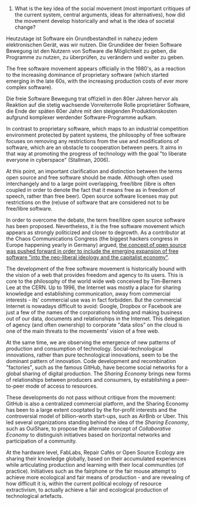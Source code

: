 1. What is the key idea of the social movement (most important critiques of the current system, central arguments, ideas for alternatives), how did the movement develop historically and what is the idea of societal change?


Heutzutage ist Software ein Grundbestandteil in nahezu jedem elektronischen Gerät, was wir nutzen. Die Grundidee der freien Software Bewegung ist den Nutzern von Software die Möglichkeit zu geben, die Programme zu nutzen, zu überprüfen, zu verändern und weiter zu geben.

The free software movement appears officially in the 1980's, as a reaction to the increasing dominance of proprietary software (which started emerging in the late 60s, with the increasing production costs of ever more complex software).

Die freie Software Bewegung trat offiziell in den 80er Jahren hervor als Reaktion auf die stetig wachsende Vorreiterrolle Rolle proprietärer Software, die Ende der späten 60er Jahre mit den steigenden Produktionskosten aufgrund komplexer werdender Software-Programme aufkam.

In contrast to proprietary software, which maps to an industrial competition environment protected by patent systems, the philosophy of free software focuses on removing any restrictions from the use and modifications of software, which are an obstacle to cooperation between peers. It aims in that way at promoting the progress of technology with the goal "to liberate everyone in cyberspace" (Stallman, 2006).

At this point, an important clarification and distinction between the terms open source and free software should be made. Although often used interchangely and to a large point overlapping, free/libre (libre is often coupled in order to denote the fact that it means free as in freedom of speech, rather than free beer). Open source software licenses may put restrictions on the (re)use of software that are considered not to be free/libre software. 

In order to overcome the debate, the term free/libre open source software has been proposed. Nevertheless, it is the free software movement which appears as strongly politicized and closer to degrowth. As a contributor at the Chaos Communications Congress (the biggest hackers congress in Europe happening yearly in Germany) argued, [the concept of open source was pushed forward in order to include the emerging expansion of free software "into the neo-liberal ideology and the capitalist economy"](https://events.ccc.de/congress/2007/Fahrplan/attachments/967_24c3.HackingIdeologies.OpenSource.a.capitalist.movement.pdf).

The development of the free software movement is historically bound with the vision of a web that provides freedom and agency to its users. This is core to the philosophy of the world wide web conceived by Tim-Berners Lee at the CERN. Up to 1996, the Internet was mostly a place for sharing knowledge and establishing communication, away from commercial interests - its' commercial use was in fact forbidden. But the commercial Internet is nowadays difficult to avoid: Google, Dropbox or Facebook are just a few of the names of the corporations holding and making business out of our data, documents and relationships in the Internet. This delegation of agency (and often ownership) to corporate "data silos" on the cloud  is one of the main threats to the movements' vision of a free web.

At the same time, we are observing the emergence of new patterns of production and consumption of technology. Social-technological innovations, rather than pure technological innovations, seem to be the dominant pattern of innovation. Code development and recombination "factories", such as the famous GitHub, have become social networks for a global sharing of digital production. The *Sharing Economy* brings new forms of relationships between producers and consumers, by establishing a peer-to-peer mode of access to resources.

These developments do not pass without critique from the movement: GitHub is also a centralized commercial platform, and the Sharing Economy has been to a large extent cooptated by the for-profit interests and the controversial model of billion-worth start-ups, such as AirBnb or Uber. This led several organizations standing behind the idea of the *Sharing Economy*, such as OuiShare, to propose the alternate concept of *Collaborative Economy* to distinguish initiatives based on horizontal networks and participation of a community.

At the hardware level, FabLabs, Repair Cafés or Open Source Ecology are sharing their knowledge globally, based on their accumulated experiences while articulating production and learning with their local communities (of practice). Initiatives such as the fairphone or the fair mouse attempt to achieve more ecological and fair means of production - and are revealing of how difficult it is, within the current political ecology of resource extractivism, to actually achieve a fair and ecological production of technological artefacts. 

